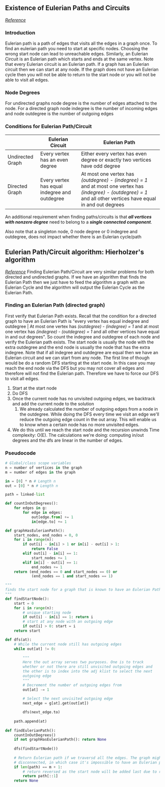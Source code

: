 ## Existence of Eulerian Paths and Circuits

*[Reference](https://youtu.be/xR4sGgwtR2I?si=PX6L2kVOLx1gfXaf)*
### Introduction
Eulerian path is a path of edges that visits all the edges in a graph once. To find an eulerian path you need to start at specific nodes. Choosing the wrong start node can lead to unreachable edges. Similarly, an Eulerian Circuit is an Eulerian path which starts and ends at the same vertex. Note that every Eulerian circuit is an Eulerian path. If a graph has an Eulerian circuit then we can start at any node. If the graph does not have an Eulerian cycle then you will not be able to return to the start node or you will not be able to visit all edges.
### Node Degrees
For undirected graphs node degree is the number of edges attached to the node. For a directed graph node indegree is the number of incoming edges and node outdegree is the number of outgoing edges
### Conditions for Eulerian Path/Circuit

|                  | Eulerian Circuit                              | Eulerian Path                                                                                                                                                        |
| ---------------- | --------------------------------------------- | -------------------------------------------------------------------------------------------------------------------------------------------------------------------- |
| Undirected Graph | Every vertex has an even degree               | Either every vertex has even degree or exactly two vertices have odd degree                                                                                          |
| Directed Graph   | Every vertex has equal indegree and outdegree | At most one vertex has *(outdegree) - (indegree) = 1* and at most one vertex has *(indegree) - (outdegree) = 1* and all other vertices have equal in and out degrees |

An additional requirement when finding paths/circuits is that ***all vertices with nonzero degree*** need to belong to a ***single connected component***.

Also note that a singleton node, 0 node degree or 0 indegree and outdegree, does not impact whether there is an Eulerian cycle/path
## Eulerian Path/Circuit algorithm: Hierholzer's algorithm
*[Reference](https://youtu.be/8MpoO2zA2l4?si=cJbLc-6qBddGyFjq)*
Finding Eulerian Path/Circuit are very similar problems for both directed and undirected graphs. If we have an algorithm that finds the Eulerian Path then we just have to feed the algorithm a graph with an Eulerian Cycle and the algorithm will output the Eulerian Cycle as the Eulerian Path. 
### Finding an Eulerian Path (directed graph)
First verify that Eulerian Path exists. Recall that the condition for a directed graph to have an Eulerian Path is "every vertex has equal indegree and outdegree | At most one vertex has *(outdegree) - (indegree) = 1* and at most one vertex has *(indegree) - (outdegree) = 1* and all other vertices have equal in and out degrees". So count the indegree and outdegree of each node and verify the Eulerian path exists. The start node is usually the node with the extra outdegree and the end node is usually the node that has the extra indegree. Note that if all indegree and outdegree are equal then we have an Eulerian circuit and we can start from any node. The first line of though would be do a random DFS starting at the start node. In this case you may reach the end node via the DFS but you may not cover all edges and therefore will not find the Eulerian path. Therefore we have to force our DFS to visit all edges.
1. Start at the start node
2. Do DFS
3. Once the current node has no unvisited outgoing edges, we backtrack and add the current node to the solution
	1. We already calculated the number of outgoing edges from a node in the outdegree. While doing the DFS every time we visit an edge we'll reduce the outgoing edge count in the out array. This will enable us to know when a certain node has no more unvisited edges.
4. We do this until we reach the start node and the recursion unwinds
Time complexity: O(E). The calculations we're doing: computing in/out degrees and the dfs are linear in the number of edges.
### Pseudocode
```python
# Global/class scope variables
n = number of vertices in the graph
m = number of edges in the graph

in = [0] * n # Length n
out = [0] * n # Length n

path = linked-list

def countInOutDegrees():
	for edges in g:
		for edge in edges:
			out[edge.from] += 1
			in[edge.to] += 1

def graphHasEulerianPath():
	start_nodes, end_nodes = 0, 0
	for i in range(n):
		if out[i] - in[i] > 1 or in[i] - out[i] > 1:
			return False
		elif out[i] - in[i] == 1:
			start_nodes += 1
		elif in[i] - out[i] == 1:
			end_nodes += 1
	return (end_nodes == 0 and start_nodes == 0) or 
			(end_nodes == 1 and start_nodes == 1)

"""
finds the start node for a graph that is known to have an Eulerian Path
"""
def findStartNode():
	start = 0
	for i in range(n):
		# unique starting node
		if out[i] - in[i] == 1: return i
		# start at any node with an outgoing edge
		if out[i] > 0: start = i
	return start

def dfs(at):
	# While the current node still has outgoing edges
	while out[at] != 0:

		"""
		Here the out array serves two purposes. One is to track 
		whether or not there are still unvisited outgoing edges and 
		the other is to index into the adj klist to select the next
		outgoing edge
		"""
		# Decrement the number of outgoing edges from 
		out[at] -= 1
		
		# Select the next unvisited outgoing edge
		next_edge = g[at].get(out[at])

		dfs(next_edge.to)
	
	path.append(at)
		
def findEulerianPath():
	countInOutDegrees()
	if not graphHasEulerianPath(): return None
	
	dfs(findStartNode())
	
	# Return Eulerian path if we traversd all the edges. The graph might be
	# disconnected, in which case it's impossible to have an Eulerian path
	if len(path) == m + 1:
		# return reversed as the start node will be added last due to recursion
		return path[::1] 
	return None
```


